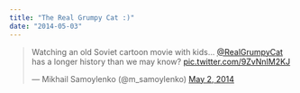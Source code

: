 ```yaml
---
title: "The Real Grumpy Cat :)"
date: "2014-05-03"
---
```


<blockquote class="twitter-tweet" lang="en"><p>Watching an old Soviet cartoon movie with kids... <a href="https://twitter.com/RealGrumpyCat">@RealGrumpyCat</a> has a longer history than we may know? <a href="http://t.co/9ZvNnIM2KJ">pic.twitter.com/9ZvNnIM2KJ</a></p>— Mikhail Samoylenko (@m_samoylenko) <a href="https://twitter.com/m_samoylenko/status/462376797720424448">May 2, 2014</a></blockquote>
<script async src="https://platform.twitter.com/widgets.js" charset="utf-8"></script>
